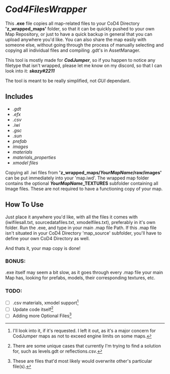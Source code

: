 # *Cod4FilesWrapper*

This **.exe** file copies all map-related files to your CoD4 Directory **'z_wrapped_maps'** folder, so that it can be quickly pushed to your own Map Repository, or just to have a quick backup in general that you can upload anywhere you'd like. You can also share the map easily with someone else, without going through the process of manually selecting and copying all individual files and compiling .gdt's in AssetManager.

This tool is mostly made for ***CodJumper***, so if you happen to notice any filetype that isn't wrapped, please let me know on my discord, so that I can look into it:
***skazy#2211***

The tool is meant to be really simplified, not *GUI* dependant.

## Includes
- *.gdt*
- *.efx*
- *.csv*
- *.iwi*
- *.gsc*
- *.sun*
- *prefab*
- *images*
- *materials*
- *materials_properties*
- *xmodel files*

Copying all .iwi files from **'z_wrapped_maps/***YourMapName***/raw/images'** can be put immediately into your 'map.iwd'.
The wrapped map folder contains the optional ___YourMapName___**_TEXTURES** subfolder containing all Image files. These are not required to have a functioning copy of your map.

## How To Use

Just place it anywhere you'd like, with all the files it comes with (iwifilesall.txt, sourcedatafiles.txt, xmodelfiles.txt), preferably in it's own folder.
Run the .exe, and type in your main .map file Path. If this .map file isn't situated in your CoD4 Directory 'map_source' subfolder, you'll have to define your own CoD4 Directory as well.

And thats it, your map copy is done!

### BONUS:

.exe itself may seem a bit slow, as it goes through every .map file your main Map has, looking for prefabs, models, their corresponding textures, etc.


### TODO:
- [ ] .csv materials, xmodel support[^1]
- [ ] Update code itself[^2]
- [ ] Adding more Optional Files[^3]

[^1]: I'll look into it, if it's requested. I left it out, as it's a major concern for CodJumper maps as not to exceed engine limits on some maps.
[^2]: There are some unique cases that currently I'm trying to find a solution for, such as levels.gdt or reflections.csv.
[^3]: These are files that'd most likely would overwrite other's particular file(s).
